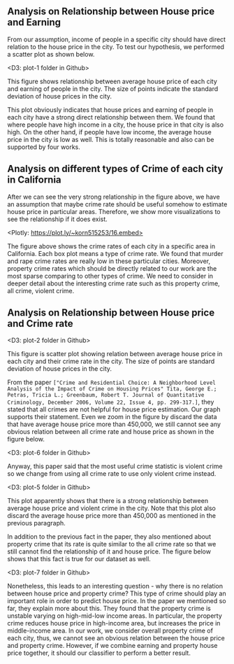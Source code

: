 ## Analysis on Relationship between House price and Earning
From our assumption, income of people in a specific city should have direct relation to the house price in the city. To test our hypothesis, we performed a scatter plot as shown below.

<D3: plot-1 folder in Github>

This figure shows relationship between average house price of each city and earning of people in the city. The size of points indicate the standard deviation of house prices in the city.

This plot obviously indicates that house prices and earning of people in each city have a strong direct relationship between them. We found that where people have high income in a city, the house price in that city is also high. On the other hand, if people have low income, the average house price in the city is low as well. This is totally reasonable and also can be supported by four works.

## Analysis on different types of Crime of each city in California
After we can see the very strong relationship in the figure above, we have an assumption that maybe crime rate should be useful somehow to estimate house price in particular areas. Therefore, we show more visualizations to see the relationship if it does exist.

<Plotly: https://plot.ly/~korn515253/16.embed>

The figure above shows the crime rates of each city in a specific area in California. Each box plot means a type of crime rate. We found that murder and rape crime rates are really low in these particular cities. Moreover, property crime rates which should be directly related to our work are the most sparse comparing to other types of crime. We need to consider in deeper detail about the interesting crime rate such as this property crime, all crime, violent crime.
## Analysis on Relationship between House price and Crime rate
<D3: plot-2 folder in Github>

This figure is scatter plot showing relation between average house price in each city and their crime rate in the city. The size of points are standard deviation of house prices in the city.

From the paper  `["Crime and Residential Choice: A Neighborhood Level Analysis of the Impact of Crime on Housing Prices" Tita, George E.; Petras, Tricia L.; Greenbaum, Robert T. Journal of Quantitative Criminology, December 2006, Volume 22, Issue 4, pp. 299-317.]`, they stated that all crimes are not helpful for house price estimation. Our graph supports their statement. Even we zoom in the figure by discard the data that have average house price more than 450,000, we still cannot see any obvious relation between all crime rate and house price as shown in the figure below.

<D3: plot-6 folder in Github>

Anyway, this paper said that the most useful crime statistic is violent crime so we change from using all crime rate to use only violent crime instead.

<D3: plot-5 folder in Github>

This plot apparently shows that there is a strong relationship between average house price and violent crime in the city. Note that this plot also discard the average house price more than 450,000 as mentioned in the previous paragraph.

In addition to the previous fact in the paper, they also mentioned about property crime that its rate is quite similar to the all crime rate so that we still cannot find the relationship of it and house price. The figure below shows that this fact is true for our dataset as well.

<D3: plot-7 folder in Github>

Nonetheless, this leads to an interesting question - why there is no relation between house price and property crime? This type of crime should play an important role in order to predict house price. In the paper we mentioned so far, they explain more about this. They found that the property crime is unstable varying on high-mid-low income areas. In particular, the property crime reduces house price in high-income area, but increases the price in middle-income area. In our work, we consider overall property crime of each city, thus, we cannot see an obvious relation between the house price and property crime. However, if we combine earning and property house price together, it should our classifier to perform a better result.
